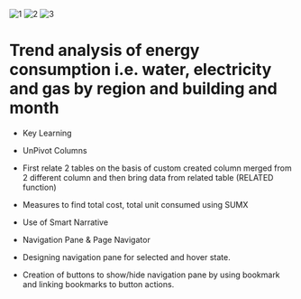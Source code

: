 ![1](https://user-images.githubusercontent.com/23423475/163016731-fe8e3e26-534c-4e6d-a80f-9342f9559858.png)
![2](https://user-images.githubusercontent.com/23423475/163016752-32391e92-bba9-4428-aaed-2b32aa982662.png)
![3](https://user-images.githubusercontent.com/23423475/163016763-4f065ab7-272d-4e66-a266-56d6d158b8bb.png)

Trend analysis of energy consumption i.e. water, electricity and gas by region and building and month
=====================================================================================================

- Key Learning

- UnPivot Columns

- First relate 2 tables on the basis of custom created column merged from 2 different column and then bring data from related table (RELATED function)

- Measures to find total cost, total unit consumed using SUMX

- Use of Smart Narrative

- Navigation Pane & Page Navigator

- Designing navigation pane for selected and hover state.

- Creation of buttons to show/hide navigation pane by using bookmark and linking bookmarks to button actions.
